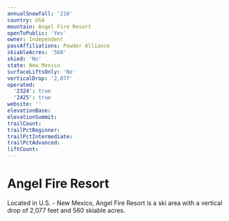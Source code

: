 ```yaml
---
annualSnowfall: '210'
country: USA
mountain: Angel Fire Resort
openToPublic: 'Yes'
owner: Independent
passAffiliations: Powder Alliance
skiableAcres: '560'
skied: 'No'
state: New Mexico
surfaceLiftsOnly: 'No'
verticalDrop: '2,077'
operated:
  '2324': true
  '2425': true
website: ''
elevationBase:
elevationSummit:
trailCount:
trailPctBeginner:
trailPctIntermediate:
trailPctAdvanced:
liftCount:
---
```



# Angel Fire Resort

Located in U.S. - New Mexico, Angel Fire Resort is a ski area with a vertical drop of 2,077 feet and 560 skiable acres.
